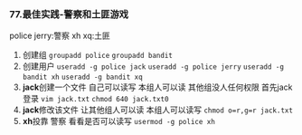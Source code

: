### 77.最佳实践-警察和土匪游戏
police jerry:警察
xh xq:土匪
1. 创建组
    `groupadd police`  `groupadd bandit`
2. 创建用户
    `useradd -g police jack` `useradd -g police jerry`
    `useradd -g bandit xh`   `useradd -g bandit xq`
3. **jack**创建一个文件 自己可以读写 本组人可以读 其他组没人任何权限
    首先jack登录 `vim jack.txt` `chmod 640 jack.txt0`
4. **jack**修改该文件 让其他组人可以读 本组人可以读写
`chmod o=r,g=r jack.txt`
5. **xh**投靠 警察 看看是否可以读写
`usermod -g police xh`